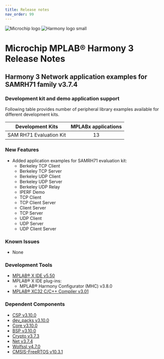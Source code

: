 ```yaml
---
title: Release notes
nav_order: 99
---
```


![Microchip logo](https://raw.githubusercontent.com/wiki/Microchip-MPLAB-Harmony/Microchip-MPLAB-Harmony.github.io/images/microchip_logo.png)
![Harmony logo small](https://raw.githubusercontent.com/wiki/Microchip-MPLAB-Harmony/Microchip-MPLAB-Harmony.github.io/images/microchip_mplab_harmony_logo_small.png)

# Microchip MPLAB® Harmony 3 Release Notes

## Harmony 3 Network application examples for SAMRH71 family v3.7.4

### Development kit and demo application support

Following table provides number of peripheral library examples available for different development kits.

| Development Kits  | MPLABx applications |
|:-----------------:|:-------------------:|
| SAM RH71 Evaluation Kit | 13 |

### New Features

- Added application examples for SAMRH71 evaluation kit:
    - Berkeley TCP Client
    - Berkeley TCP Server
    - Berkeley UDP Client
    - Berkeley UDP Server
    - Berkeley UDP Relay
    - IPERF Demo
    - TCP Client
    - TCP Client Server
    - Client Server
    - TCP Server
    - UDP Client
    - UDP Server
    - UDP Client Server

### Known Issues

- None

### Development Tools

- [MPLAB® X IDE v5.50](https://www.microchip.com/mplab/mplab-x-ide)
- MPLAB® X IDE plug-ins:
  - MPLAB® Harmony Configurator (MHC) v3.8.0
- [MPLAB® XC32 C/C++ Compiler v3.01](https://www.microchip.com/mplab/compilers)

### Dependent Components

* [CSP v3.10.0](https://github.com/Microchip-MPLAB-Harmony/csp/releases/tag/v3.10.0)
* [dev_packs v3.10.0](https://github.com/Microchip-MPLAB-Harmony/dev_packs/releases/tag/v3.10.0)
* [Core v3.10.0](https://github.com/Microchip-MPLAB-Harmony/core/releases/tag/v3.10.0)
* [BSP v3.10.0](https://github.com/Microchip-MPLAB-Harmony/bsp/releases/tag/v3.10.0)
* [Crypto v3.7.3](https://github.com/Microchip-MPLAB-Harmony/crypto/releases/tag/v3.7.3)
* [Net v3.7.4](https://github.com/Microchip-MPLAB-Harmony/net/releases/tag/v3.7.4)
* [Wolfssl v4.7.0](https://github.com/Microchip-MPLAB-Harmony/wolfssl/releases/tag/v4.7.0)
* [CMSIS-FreeRTOS v10.3.1](https://github.com/Microchip-MPLAB-Harmony/CMSIS-FreeRTOS/releases/tag/v10.3.1)
